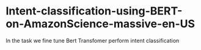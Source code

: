 # Intent-classification-using-BERT-on-AmazonScience-massive-en-US
In the task we fine tune Bert Transfomer perform intent classification
